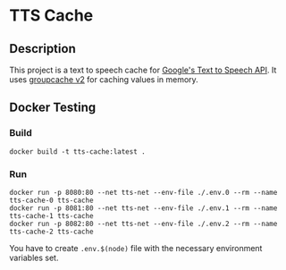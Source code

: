 # TTS Cache

## Description

This project is a text to speech cache for [Google's Text to Speech API](https://cloud.google.com/text-to-speech).
It uses [groupcache v2](https://pkg.go.dev/github.com/mailgun/groupcache/v2)
for caching values in memory.

## Docker Testing

### Build

`docker build -t tts-cache:latest .`

### Run

```
docker run -p 8080:80 --net tts-net --env-file ./.env.0 --rm --name tts-cache-0 tts-cache
docker run -p 8081:80 --net tts-net --env-file ./.env.1 --rm --name tts-cache-1 tts-cache
docker run -p 8082:80 --net tts-net --env-file ./.env.2 --rm --name tts-cache-2 tts-cache
```

You have to create `.env.$(node)` file with the necessary environment variables
set.
